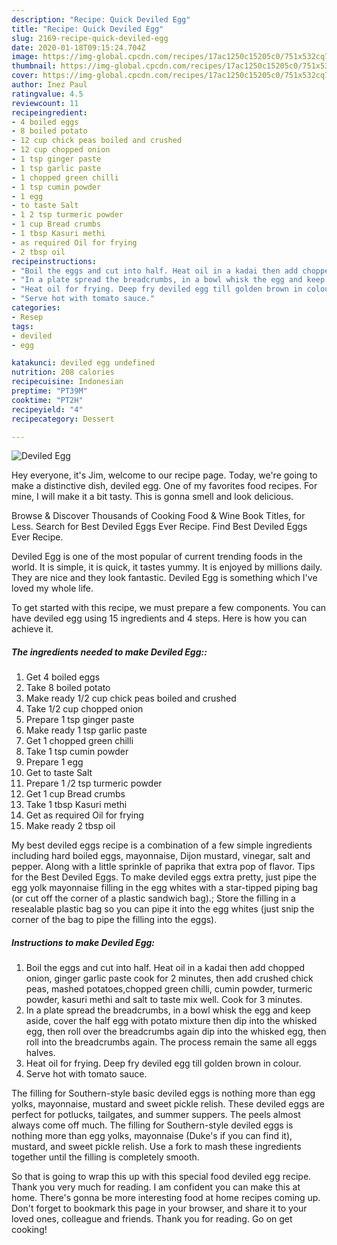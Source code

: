 ```yaml
---
description: "Recipe: Quick Deviled Egg"
title: "Recipe: Quick Deviled Egg"
slug: 2169-recipe-quick-deviled-egg
date: 2020-01-18T09:15:24.704Z
image: https://img-global.cpcdn.com/recipes/17ac1250c15205c0/751x532cq70/deviled-egg-recipe-main-photo.jpg
thumbnail: https://img-global.cpcdn.com/recipes/17ac1250c15205c0/751x532cq70/deviled-egg-recipe-main-photo.jpg
cover: https://img-global.cpcdn.com/recipes/17ac1250c15205c0/751x532cq70/deviled-egg-recipe-main-photo.jpg
author: Inez Paul
ratingvalue: 4.5
reviewcount: 11
recipeingredient:
- 4 boiled eggs
- 8 boiled potato
- 12 cup chick peas boiled and crushed
- 12 cup chopped onion
- 1 tsp ginger paste
- 1 tsp garlic paste
- 1 chopped green chilli
- 1 tsp cumin powder
- 1 egg
- to taste Salt
- 1 2 tsp turmeric powder
- 1 cup Bread crumbs
- 1 tbsp Kasuri methi
- as required Oil for frying
- 2 tbsp oil
recipeinstructions:
- "Boil the eggs and cut into half. Heat oil in a kadai then add chopped onion, ginger garlic paste cook for 2 minutes, then add crushed chick peas, mashed potatoes,chopped green chilli, cumin powder, turmeric powder, kasuri methi and salt to taste mix well. Cook for 3 minutes."
- "In a plate spread the breadcrumbs, in a bowl whisk the egg and keep aside, cover the half egg with potato mixture then dip into the whisked egg, then roll over the breadcrumbs again dip into the whisked egg, then roll into the breadcrumbs again. The process remain the same all eggs halves."
- "Heat oil for frying. Deep fry deviled egg till golden brown in colour."
- "Serve hot with tomato sauce."
categories:
- Resep
tags:
- deviled
- egg

katakunci: deviled egg undefined
nutrition: 208 calories
recipecuisine: Indonesian
preptime: "PT39M"
cooktime: "PT2H"
recipeyield: "4"
recipecategory: Dessert

---
```



![Deviled Egg](https://img-global.cpcdn.com/recipes/17ac1250c15205c0/751x532cq70/deviled-egg-recipe-main-photo.jpg)

Hey everyone, it's Jim, welcome to our recipe page. Today, we're going to make a distinctive dish, deviled egg. One of my favorites food recipes. For mine, I will make it a bit tasty. This is gonna smell and look delicious.

Browse &amp; Discover Thousands of Cooking Food &amp; Wine Book Titles, for Less. Search for Best Deviled Eggs Ever Recipe. Find Best Deviled Eggs Ever Recipe.

Deviled Egg is one of the most popular of current trending foods in the world. It is simple, it is quick, it tastes yummy. It is enjoyed by millions daily. They are nice and they look fantastic. Deviled Egg is something which I've loved my whole life.


To get started with this recipe, we must prepare a few components. You can have deviled egg using 15 ingredients and 4 steps. Here is how you can achieve it.

##### The ingredients needed to make Deviled Egg::

1. Get 4 boiled eggs
1. Take 8 boiled potato
1. Make ready 1/2 cup chick peas boiled and crushed
1. Take 1/2 cup chopped onion
1. Prepare 1 tsp ginger paste
1. Make ready 1 tsp garlic paste
1. Get 1 chopped green chilli
1. Take 1 tsp cumin powder
1. Prepare 1 egg
1. Get to taste Salt
1. Prepare 1 /2 tsp turmeric powder
1. Get 1 cup Bread crumbs
1. Take 1 tbsp Kasuri methi
1. Get as required Oil for frying
1. Make ready 2 tbsp oil


My best deviled eggs recipe is a combination of a few simple ingredients including hard boiled eggs, mayonnaise, Dijon mustard, vinegar, salt and pepper. Along with a little sprinkle of paprika that extra pop of flavor. Tips for the Best Deviled Eggs. To make deviled eggs extra pretty, just pipe the egg yolk mayonnaise filling in the egg whites with a star-tipped piping bag (or cut off the corner of a plastic sandwich bag).; Store the filling in a resealable plastic bag so you can pipe it into the egg whites (just snip the corner of the bag to pipe the filling into the eggs). 

##### Instructions to make Deviled Egg:

1. Boil the eggs and cut into half. Heat oil in a kadai then add chopped onion, ginger garlic paste cook for 2 minutes, then add crushed chick peas, mashed potatoes,chopped green chilli, cumin powder, turmeric powder, kasuri methi and salt to taste mix well. Cook for 3 minutes.
1. In a plate spread the breadcrumbs, in a bowl whisk the egg and keep aside, cover the half egg with potato mixture then dip into the whisked egg, then roll over the breadcrumbs again dip into the whisked egg, then roll into the breadcrumbs again. The process remain the same all eggs halves.
1. Heat oil for frying. Deep fry deviled egg till golden brown in colour.
1. Serve hot with tomato sauce.


The filling for Southern-style basic deviled eggs is nothing more than egg yolks, mayonnaise, mustard and sweet pickle relish. These deviled eggs are perfect for potlucks, tailgates, and summer suppers. The peels almost always come off much. The filling for Southern-style deviled eggs is nothing more than egg yolks, mayonnaise (Duke&#39;s if you can find it), mustard, and sweet pickle relish. Use a fork to mash these ingredients together until the filling is completely smooth. 

So that is going to wrap this up with this special food deviled egg recipe. Thank you very much for reading. I am confident you can make this at home. There's gonna be more interesting food at home recipes coming up. Don't forget to bookmark this page in your browser, and share it to your loved ones, colleague and friends. Thank you for reading. Go on get cooking!
